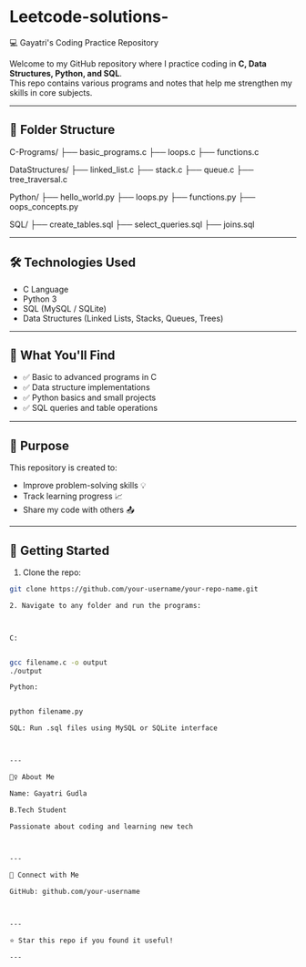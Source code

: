 # Leetcode-solutions-
💻 Gayatri's Coding Practice Repository

Welcome to my GitHub repository where I practice coding in **C, Data Structures, Python, and SQL**.  
This repo contains various programs and notes that help me strengthen my skills in core subjects.

---

## 📂 Folder Structure

C-Programs/ ├── basic_programs.c ├── loops.c ├── functions.c

DataStructures/ ├── linked_list.c ├── stack.c ├── queue.c ├── tree_traversal.c

Python/ ├── hello_world.py ├── loops.py ├── functions.py ├── oops_concepts.py

SQL/ ├── create_tables.sql ├── select_queries.sql ├── joins.sql

---

## 🛠️ Technologies Used

- C Language
- Python 3
- SQL (MySQL / SQLite)
- Data Structures (Linked Lists, Stacks, Queues, Trees)

---

## 📌 What You'll Find

- ✅ Basic to advanced programs in C
- ✅ Data structure implementations
- ✅ Python basics and small projects
- ✅ SQL queries and table operations

---

## 🎯 Purpose

This repository is created to:

- Improve problem-solving skills 💡  
- Track learning progress 📈  
- Share my code with others 📤  

---

## 🚀 Getting Started

1. Clone the repo:
```bash
git clone https://github.com/your-username/your-repo-name.git

2. Navigate to any folder and run the programs:



C:


gcc filename.c -o output
./output

Python:


python filename.py

SQL: Run .sql files using MySQL or SQLite interface



---

🙋‍♀️ About Me

Name: Gayatri Gudla

B.Tech Student

Passionate about coding and learning new tech



---

🤝 Connect with Me

GitHub: github.com/your-username



---

⭐ Star this repo if you found it useful!

---


